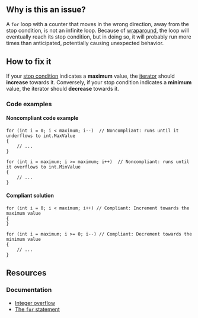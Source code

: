 ## Why is this an issue?

A `for` loop with a counter that moves in the wrong direction, away from the stop condition, is not an infinite loop. Because of [wraparound](https://en.wikipedia.org/wiki/Integer_overflow#:~:text=The%20most%20common%20result%20of%20an%20overflow%20is%20that%20the%20least%20significant%20representable%20digits%20of%20the%20result%20are%20stored%3B%20the%20result%20is%20said%20to%20wrap%20around%20the%20maximum),
the loop will eventually reach its stop condition, but in doing so, it will probably run more times than anticipated, potentially causing unexpected
behavior.

## How to fix it

If your [stop
condition](https://learn.microsoft.com/en-us/dotnet/csharp/language-reference/statements/iteration-statements#the-for-statement:~:text=The%20condition%20section%20that%20determines%20if%20the%20next%20iteration%20in%20the%20loop%20should%20be%20executed) indicates a **maximum** value, the [iterator](https://learn.microsoft.com/en-us/dotnet/csharp/language-reference/statements/iteration-statements#the-for-statement:~:text=The%20iterator%20section%20that%20defines%20what%20happens%20after%20each%20execution%20of%20the%20body%20of%20the%20loop)
should **increase** towards it. Conversely, if your stop condition indicates a **minimum** value, the iterator should
**decrease** towards it.

### Code examples

#### Noncompliant code example

    for (int i = 0; i < maximum; i--)  // Noncompliant: runs until it underflows to int.MaxValue
    {
        // ...
    }
    
    for (int i = maximum; i >= maximum; i++)  // Noncompliant: runs until it overflows to int.MinValue
    {
        // ...
    }

#### Compliant solution

    for (int i = 0; i < maximum; i++) // Compliant: Increment towards the maximum value
    {
    }
    
    for (int i = maximum; i >= 0; i--) // Compliant: Decrement towards the minimum value
    {
        // ...
    }

## Resources

### Documentation

- [Integer overflow](https://en.wikipedia.org/wiki/Integer_overflow)
- [The
  `for` statement](https://learn.microsoft.com/en-us/dotnet/csharp/language-reference/statements/iteration-statements#the-for-statement)